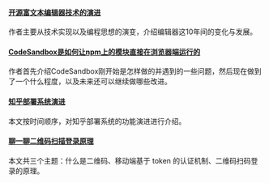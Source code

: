 #### [开源富文本编辑器技术的演进](https://mp.weixin.qq.com/s/Ui0qaMup-KWXiz3RBM14Kw)
作者主要从技术实现以及编程思想的演变，介绍编辑器这10年间的变化与发展。

#### [CodeSandbox是如何让npm上的模块直接在浏览器端运行的](https://mp.weixin.qq.com/s/qQd-4cOEOUokhzt6nSUw8A)
作者首先介绍CodeSandbox刚开始是怎样做的并遇到的一些问题，然后现在做到了一个什么程度，以及未来还可以继续做哪些改进。

#### [知乎部署系统演进](https://mp.weixin.qq.com/s/A2ORb7cd4AaGOvLfFXWkSg)
本文按时间顺序，对知乎部署系统的功能演进进行介绍。

#### [聊一聊二维码扫描登录原理](https://juejin.im/post/6844904111398191117)
本文共三个主题：什么是二维码、移动端基于 token 的认证机制、二维码扫码登录的原理。

